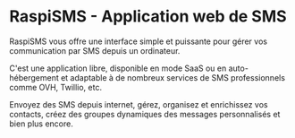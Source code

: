 # RaspiSMS - Application web de SMS 

RaspiSMS vous offre une interface simple et puissante pour gérer vos communication par SMS depuis un ordinateur.

C'est une application libre, disponible en mode SaaS ou en auto-hébergement et adaptable à de nombreux services de SMS professionnels comme OVH, Twillio, etc.

Envoyez des SMS depuis internet, gérez, organisez et enrichissez vos contacts, créez des groupes dynamiques des messages personnalisés et bien plus encore.
